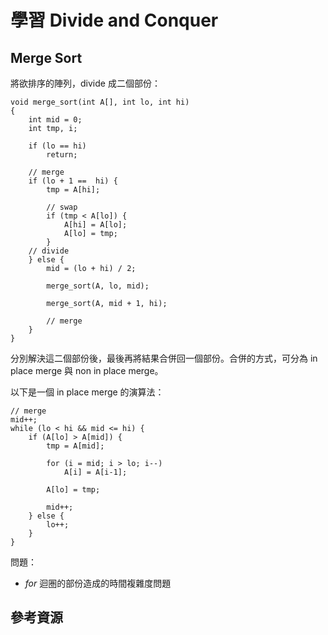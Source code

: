 # 學習 Divide and Conquer

##

## Merge Sort

將欲排序的陣列，divide 成二個部份：


```
void merge_sort(int A[], int lo, int hi)
{
    int mid = 0;
    int tmp, i;
    
    if (lo == hi)
        return;

    // merge
    if (lo + 1 ==  hi) {
        tmp = A[hi];

        // swap
        if (tmp < A[lo]) {
            A[hi] = A[lo];
            A[lo] = tmp;
        }
    // divide
    } else {
        mid = (lo + hi) / 2;

        merge_sort(A, lo, mid);

        merge_sort(A, mid + 1, hi);

        // merge
    }
}
```

分別解決這二個部份後，最後再將結果合併回一個部份。合併的方式，可分為 in place merge 與 non in place merge。

以下是一個 in place merge 的演算法：

```
// merge
mid++;
while (lo < hi && mid <= hi) {
    if (A[lo] > A[mid]) {
        tmp = A[mid];

        for (i = mid; i > lo; i--)
            A[i] = A[i-1];

        A[lo] = tmp;

        mid++;
    } else {
        lo++;
    }
}
```

問題：

* *for* 迴圏的部份造成的時間複雜度問題

## 參考資源

[1]: http://en.wikipedia.org/wiki/Divide_and_conquer_algorithms

[2]: http://en.wikipedia.org/wiki/Merge_sort